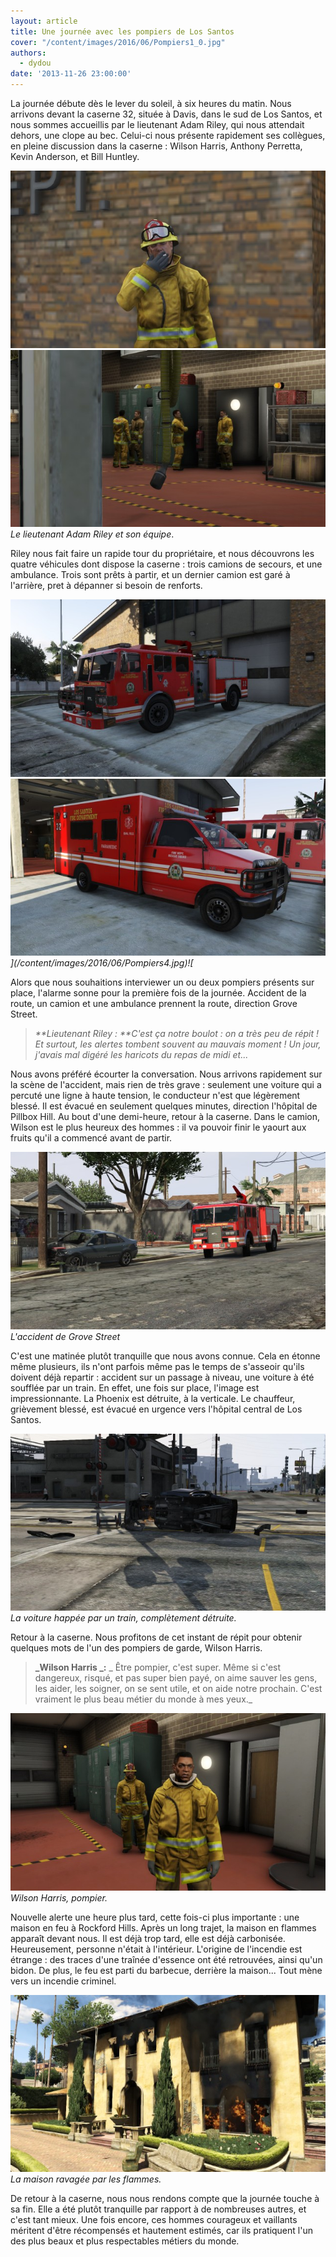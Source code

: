 ```yaml
---
layout: article
title: Une journée avec les pompiers de Los Santos
cover: "/content/images/2016/06/Pompiers1_0.jpg"
authors:
  - dydou
date: '2013-11-26 23:00:00'
---
```


La journée débute dès le lever du soleil, à six heures du matin. Nous arrivons devant la caserne 32, située à Davis, dans le sud de Los Santos, et nous sommes accueillis par le lieutenant Adam Riley, qui nous attendait dehors, une clope au bec. Celui-ci nous présente rapidement ses collègues, en pleine discussion dans la caserne : Wilson Harris, Anthony Perretta, Kevin Anderson, et Bill Huntley.

![](/content/images/2016/06/Pompiers5.jpg)[![](/content/images/2016/06/Pompiers8.jpg)](/content/images/2016/06/Pompiers8.jpg)
_Le lieutenant Adam Riley et son équipe_.

Riley nous fait faire un rapide tour du propriétaire, et nous découvrons les quatre véhicules dont dispose la caserne : trois camions de secours, et une ambulance. Trois sont prêts à partir, et un dernier camion est garé à l'arrière, pret à dépanner si besoin de renforts.

![](/content/images/2016/06/Pompiers4.jpg)![](/content/images/2016/06/Pompiers3.jpg)
_](/content/images/2016/06/Pompiers4.jpg)![_

Alors que nous souhaitions interviewer un ou deux pompiers présents sur place, l'alarme sonne pour la première fois de la journée. Accident de la route, un camion et une ambulance prennent la route, direction Grove Street.

> _\*\*Lieutenant Riley : \*\*C'est ça notre boulot : on a très peu de répit ! Et surtout, les alertes tombent souvent au mauvais moment ! Un jour, j'avais mal digéré les haricots du repas de midi et..._

Nous avons préféré écourter la conversation. Nous arrivons rapidement sur la scène de l'accident, mais rien de très grave : seulement une voiture qui a percuté une ligne à haute tension, le conducteur n'est que légèrement blessé. Il est évacué en seulement quelques minutes, direction l'hôpital de Pillbox Hill. Au bout d'une demi-heure, retour à la caserne. Dans le camion, Wilson est le plus heureux des hommes : il va pouvoir finir le yaourt aux fruits qu'il a commencé avant de partir.

![](/content/images/2016/06/Pompiers10.jpg)
_L'accident de Grove Street_

C'est une matinée plutôt tranquille que nous avons connue. Cela en étonne même plusieurs, ils n'ont parfois même pas le temps de s'asseoir qu'ils doivent déjà repartir : accident sur un passage à niveau, une voiture à été soufflée par un train. En effet, une fois sur place, l'image est impressionnante. La Phoenix est détruite, à la verticale. Le chauffeur, grièvement blessé, est évacué en urgence vers l'hôpital central de Los Santos.

![](/content/images/2016/06/Pompiers11.jpg)
_La voiture happée par un train, complètement détruite._

Retour à la caserne. Nous profitons de cet instant de répit pour obtenir quelques mots de l'un des pompiers de garde, Wilson Harris.

> **\_Wilson Harris \_:** \_ Être pompier, c'est super. Même si c'est dangereux, risqué, et pas super bien payé, on aime sauver les gens, les aider, les soigner, on se sent utile, et on aide notre prochain. C'est vraiment le plus beau métier du monde à mes yeux.\_

![](/content/images/2016/06/Pompiers9.jpg)
_Wilson Harris, pompier._

Nouvelle alerte une heure plus tard, cette fois-ci plus importante : une maison en feu à Rockford Hills. Après un long trajet, la maison en flammes apparaît devant nous. Il est déjà trop tard, elle est déjà carbonisée. Heureusement, personne n'était à l'intérieur. L'origine de l'incendie est étrange : des traces d'une traînée d'essence ont été retrouvées, ainsi qu'un bidon. De plus, le feu est parti du barbecue, derrière la maison... Tout mène vers un incendie criminel.

![](/content/images/2016/06/Pompiers12.jpg)
_La maison ravagée par les flammes._

De retour à la caserne, nous nous rendons compte que la journée touche à sa fin. Elle a été plutôt tranquille par rapport à de nombreuses autres, et c'est tant mieux. Une fois encore, ces hommes courageux et vaillants méritent d'être récompensés et hautement estimés, car ils pratiquent l'un des plus beaux et plus respectables métiers du monde.
